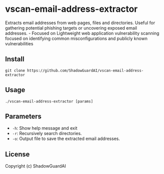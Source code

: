 # vscan-email-address-extractor
Extracts email addresses from web pages, files and directories. Useful for gathering potential phishing targets or uncovering exposed email addresses. - Focused on Lightweight web application vulnerability scanning focused on identifying common misconfigurations and publicly known vulnerabilities

## Install
`git clone https://github.com/ShadowGuardAI/vscan-email-address-extractor`

## Usage
`./vscan-email-address-extractor [params]`

## Parameters
- `-h`: Show help message and exit
- `-r`: Recursively search directories.
- `-o`: Output file to save the extracted email addresses.

## License
Copyright (c) ShadowGuardAI
